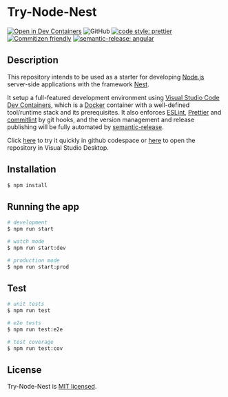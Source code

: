 # Try-Node-Nest

[![Open in Dev Containers](https://img.shields.io/static/v1?label=Dev%20Containers&message=Open&color=blue&logo=visualstudiocode)](https://vscode.dev/redirect?url=vscode://ms-vscode-remote.remote-containers/cloneInVolume?url=https://github.com/chiayungluk/try-node-nest)
![GitHub](https://img.shields.io/github/license/chiayungluk/try-node-nest)
[![code style: prettier](https://img.shields.io/badge/code_style-prettier-ff69b4.svg?style=flat)](https://github.com/prettier/prettier)
[![Commitizen friendly](https://img.shields.io/badge/commitizen-friendly-brightgreen.svg)](http://commitizen.github.io/cz-cli/)
[![semantic-release: angular](https://img.shields.io/badge/semantic--release-angular-e10079?logo=semantic-release)](https://github.com/semantic-release/semantic-release)


## Description

This repository intends to be used as a starter for developing
<a href="http://nodejs.org" target="_blank">Node.js</a> server-side applications with the framework [Nest](https://nestjs.com).

It setup a full-featured development environment using <a href="https://code.visualstudio.com/docs/devcontainers/containers" target="_blank">Visual Studio Code Dev Containers</a>, which is a <a href="https://www.docker.com" target="_blank">Docker</a> container with a well-defined tool/runtime stack and its prerequisites. It also enforces 
<a href="https://eslint.org" target="_blank">ESLint</a>,
<a href="https://eslint.org" target="_blank">Prettier</a> and
<a href="https://commitlint.js.org/#/" target="_blank">commitlint</a> by git hooks, and the version management and release publishing will be fully automated by <a href="https://semantic-release.gitbook.io/semantic-release/" target="_blank">semantic-release</a>.

Click [here](https://github.com/codespaces/new?template_repository=chiayungluk/try-node-nest) to try it quickly in github codespace or [here](https://vscode.dev/redirect?url=vscode://ms-vscode-remote.remote-containers/cloneInVolume?url=https://github.com/chiayungluk/try-node-nest) to open the repository in Visual Studio Desktop.

## Installation

```bash
$ npm install
```

## Running the app

```bash
# development
$ npm run start

# watch mode
$ npm run start:dev

# production mode
$ npm run start:prod
```

## Test

```bash
# unit tests
$ npm run test

# e2e tests
$ npm run test:e2e

# test coverage
$ npm run test:cov
```

## License

Try-Node-Nest is [MIT licensed](LICENSE).
